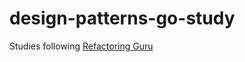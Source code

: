 # design-patterns-go-study

Studies following [Refactoring Guru](https://refactoring.guru/design-patterns/go)